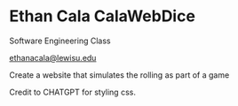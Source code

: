 # Ethan Cala CalaWebDice

Software Engineering Class

ethanacala@lewisu.edu

 Create a website that simulates the rolling as part of a game

Credit to CHATGPT for styling css.
